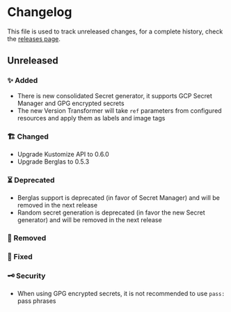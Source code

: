 # Changelog

This file is used to track unreleased changes, for a complete history, check the [releases page](https://github.com/carbonrelay/konjure/releases).

## Unreleased

### ✨ Added

* There is new consolidated Secret generator, it supports GCP Secret Manager and GPG encrypted secrets
* The new Version Transformer will take `ref` parameters from configured resources and apply them as labels and image tags

### 🏗 Changed

* Upgrade Kustomize API to 0.6.0
* Upgrade Berglas to 0.5.3

### ⏳ Deprecated

* Berglas support is deprecated (in favor of Secret Manager) and will be removed in the next release
* Random secret generation is deprecated (in favor the new Secret generator) and will be removed in the next release

### 🛑 Removed

### 🐛 Fixed

### 🗝 Security

* When using GPG encrypted secrets, it is not recommended to use `pass:` pass phrases
